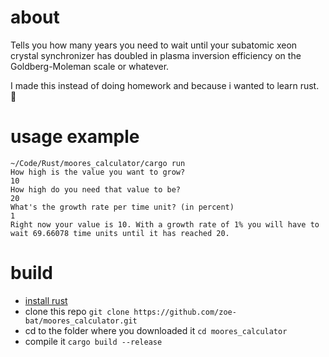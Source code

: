 # about
Tells you how many years you need to wait until your subatomic xeon crystal synchronizer has doubled in plasma inversion efficiency on the Goldberg-Moleman scale or whatever.

I made this instead of doing homework and because i wanted to learn rust. 🥴

# usage example
```
~/Code/Rust/moores_calculator/cargo run
How high is the value you want to grow?
10
How high do you need that value to be?
20
What's the growth rate per time unit? (in percent)
1
Right now your value is 10. With a growth rate of 1% you will have to wait 69.66078 time units until it has reached 20.
```

# build
* [install rust](https://www.rust-lang.org/tools/install)
* clone this repo `git clone https://github.com/zoe-bat/moores_calculator.git`
* cd to the folder where you downloaded it `cd moores_calculator`
* compile it `cargo build --release`
